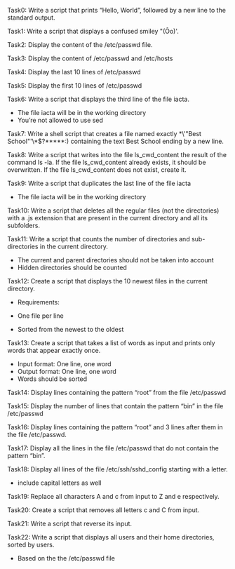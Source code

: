 Task0: Write a script that prints “Hello, World”, followed by a new line to the standard output.

Task1: Write a script that displays a confused smiley "(Ôo)'.

Task2: Display the content of the /etc/passwd file.

Task3: Display the content of /etc/passwd and /etc/hosts

Task4: Display the last 10 lines of /etc/passwd

Task5: Display the first 10 lines of /etc/passwd

Task6: Write a script that displays the third line of the file iacta.
- The file iacta will be in the working directory
- You’re not allowed to use sed


Task7: Write a shell script that creates a file named exactly \*\\'"Best School"\'\\*$\?\*\*\*\*\*:) containing the text Best School ending by a new line.

Task8: Write a script that writes into the file ls_cwd_content the result of the command ls -la. If the file ls_cwd_content already exists, it should be overwritten. If the file ls_cwd_content does not exist, create it.

Task9: Write a script that duplicates the last line of the file iacta
- The file iacta will be in the working directory


Task10: Write a script that deletes all the regular files (not the directories) with a .js extension that are present in the current directory and all its subfolders.

Task11: Write a script that counts the number of directories and sub-directories in the current directory.
- The current and parent directories should not be taken into account
- Hidden directories should be counted

Task12: Create a script that displays the 10 newest files in the current directory.
- Requirements:
- One file per line

- Sorted from the newest to the oldest

Task13: Create a script that takes a list of words as input and prints only words that appear exactly once.
- Input format: One line, one word
- Output format: One line, one word
- Words should be sorted

Task14: Display lines containing the pattern “root” from the file /etc/passwd

Task15: Display the number of lines that contain the pattern “bin” in the file /etc/passwd

Task16: Display lines containing the pattern “root” and 3 lines after them in the file /etc/passwd.

Task17: Display all the lines in the file /etc/passwd that do not contain the pattern “bin”.

Task18: Display all lines of the file /etc/ssh/sshd_config starting with a letter.
- include capital letters as well


Task19: Replace all characters A and c from input to Z and e respectively.

Task20: Create a script that removes all letters c and C from input.

Task21: Write a script that reverse its input.

Task22: Write a script that displays all users and their home directories, sorted by users.
- Based on the the /etc/passwd file
